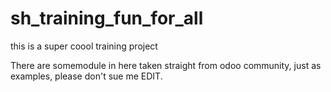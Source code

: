 # sh_training_fun_for_all
this is a super coool training project 

There are somemodule in here taken straight from odoo community, just as examples, please don't sue me
EDIT.
